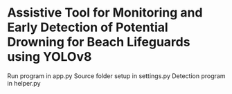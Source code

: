 # Assistive Tool for Monitoring and Early Detection of Potential Drowning for Beach Lifeguards using YOLOv8

Run program in app.py
Source folder setup in settings.py
Detection program in helper.py
